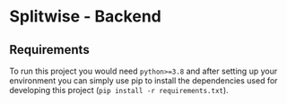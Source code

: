 # Splitwise - Backend
## Requirements
To run this project you would need `python>=3.8` and after setting up your environment you can simply use pip to install
the dependencies used for developing this project (`pip install -r requirements.txt`).
